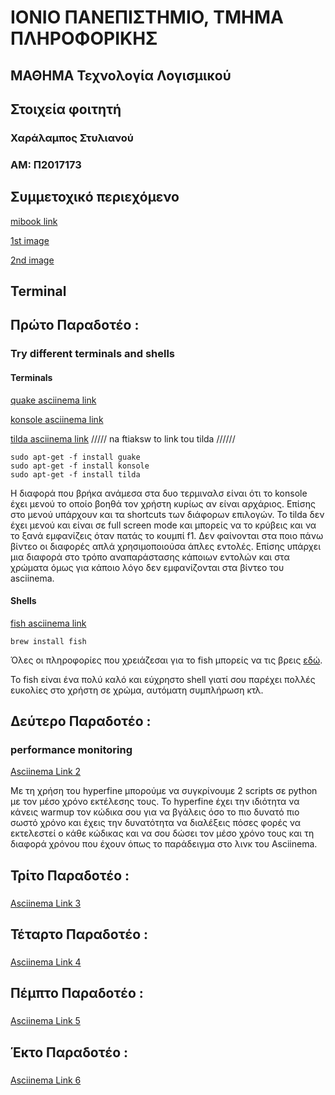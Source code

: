 # ΙΟΝΙΟ ΠΑΝΕΠΙΣΤΗΜΙΟ, ΤΜΗΜΑ ΠΛΗΡΟΦΟΡΙΚΗΣ 
## ΜΑΘΗΜΑ Τεχνολογία Λογισμικού

## Στοιχεία φοιτητή  
### Χαράλαμπος Στυλιανού
### ΑΜ: Π2017173

## Συμμετοχικό περιεχόμενο

[mibook link](https://p17styl.netlify.com/)

[1st image](https://p17styl.netlify.com//gallery/amazon-alexa/)

[2nd image](https://p17styl.netlify.com//gallery/unity/)

## Terminal
## Πρώτο Παραδοτέο : 
### Try different terminals and shells
#### Terminals

[quake asciinema link](https://asciinema.org/a/311068)

[konsole asciinema link](https://asciinema.org/a/311071)

[tilda asciinema link](https://asciinema.org/a/311) ///// na ftiaksw to link tou tilda //////
```
sudo apt-get -f install guake 
sudo apt-get -f install konsole
sudo apt-get -f install tilda
```

Η διαφορά που βρήκα ανάμεσα στα δυο τερμιναλσ είναι ότι το konsole έχει μενού το οποίο βοηθά τον χρήστη κυρίως αν είναι αρχάριος. Επίσης στο μενού υπάρχουν και τα shortcuts των διάφορων επιλογών. 
Το  tilda δεν έχει μενού  και είναι σε full screen mode και μπορείς να το κρύβεις και να το ξανά εμφανίζεις όταν πατάς το κουμπί f1.
Δεν φαίνονται στα ποιο πάνω βίντεο οι διαφορές απλά χρησιμοποιούσα άπλες εντολές. Επίσης υπάρχει μια διαφορά στο τρόπο αναπαράστασης κάποιων εντολών και στα χρώματα όμως για κάποιο λόγο δεν εμφανίζονται στα βίντεο του asciinema.




#### Shells

[fish asciinema link](https://asciinema.org/a/311087)

```
brew install fish
```
Όλες οι πληροφορίες που χρειάζεσαι για το fish μπορείς να τις βρεις [εδώ](https://fishshell.com/).

Το fish είναι ένα πολύ καλό και εύχρηστο shell γιατί σου παρέχει πολλές ευκολίες στο χρήστη σε χρώμα, αυτόματη συμπλήρωση κτλ.

## Δεύτερο Παραδοτέο : 
### performance monitoring
[Asciinema Link 2](https://asciinema.org/a/311417)

Με τη χρήση του hyperfine μπορούμε να συγκρίνουμε 2 scripts σε python με  τον μέσο χρόνο εκτέλεσης τους. Το hyperfine  έχει την ιδιότητα να κάνεις warmup τον κώδικα σου για να βγάλεις όσο το πιο δυνατό πιο σωστό χρόνο και έχεις την δυνατότητα να διαλέξεις πόσες φορές να εκτελεστεί ο κάθε κώδικας και να σου δώσει τον μέσο χρόνο τους και τη διαφορά χρόνου που έχουν όπως το παράδειγμα στο λινκ του Asciinema.



## Τρίτο Παραδοτέο :
### 
[Asciinema Link 3]()


## Τέταρτο Παραδοτέο :
### 
[Asciinema Link 4]()

## Πέμπτο Παραδοτέο :
### 
[Asciinema Link 5]()

## Έκτο Παραδοτέο :
### 
[Asciinema Link 6]()

